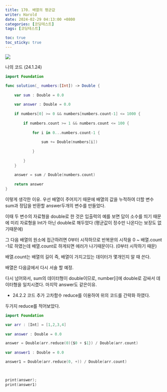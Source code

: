```yaml
---
title: 170. 배열의 평균값
writer: Harold
date: 2024-02-29 04:13:00 +0800
categories: [코딩테스트]
tags: [코딩테스트]

toc: true
toc_sticky: true
---
```

![](https://velog.velcdn.com/images/haroldfromk/post/06923511-ccb0-4d4b-8a58-6410c7feaa38/image.png)

나의 코드 (24.1.24)
```swift
import Foundation

func solution(_ numbers:[Int]) -> Double {
    
    var sum : Double = 0.0
    
    var answer : Double = 0.0
    
    if numbers[0] >= 0 && numbers[numbers.count-1] <= 1000 {
        
        if numbers.count >= 1 && numbers.count <= 100 {
             
            for i in 0...numbers.count-1 {
            
                sum += Double(numbers[i])
            
            }       
            
        }
    }
    
    answer = sum / Double(numbers.count)
    
    return answer
}
```

이렇게 생각한 이유.
우선 배열이 주어지기 때문에 배열의 값을 누적하여 더할 변수 sum과 정답을 반환할 answer두개의 변수를 만들었다.

이때 두 변수의 자료형을 double로 한 것은 입출력의 예를 보면 답이 소수를 띄기 때문에 미리 자료형을 Int가 아닌 double로 해두었다 (평균값이 정수만 나온다는 보장도 없기때문에)

그 다음 배열의 원소에 접근하려면 0부터 시작하므로 반복문의 시작을 0 ~ 배열.count -1로 하였는데
배열.count로 하게되면 에러가 나기때문이다. (0부터 시작하기 때문)

배열.count는 배열의 길이 즉, 배열이 가지고있는 데이터가 몇개인지 알 때 쓴다.

배열은 다음글에서 다시 서술 할 예정.

다시 넘어와서, sum의 데이터형이 double이므로, number[i]에 double로 감싸서 데이터형을 일치시켰다. 마지막 answer도 같은이유.

- 24.2.2 코드 추가
고차함수 reduce를 이용하여 위의 코드를 간략화 하였다. 

두가지 reduce를 적어보았다.

```swift
import Foundation

var arr : [Int] = [1,2,3,4]
                   
var answer : Double = 0.0

answer = Double(arr.reduce(0){$0 + $1}) / Double(arr.count)
    
var answer1 : Double = 0.0

answer1 = Double(arr.reduce(0, +)) / Double(arr.count)
    


print(answer);
print(answer1)

```